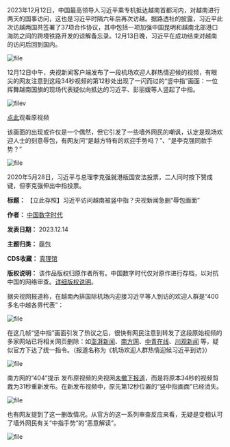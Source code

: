 2023年12月12日，中国最高领导人习近平乘专机抵达越南首都河内，对越南进行两天的国事访问，这也是习近平时隔六年后再次访越。据路透社的披露，习近平此次访越两国共签署了37项合作协议，其中包括一项加强中国昆明和越南北部港口海防之间的跨境铁路开发的谅解备忘录。12月13日晚，习近平在成功结束对越南的访问后回到国内。


![file](https://chinadigitaltimes.net/chinese/files/2023/12/image-1702556442854.png)


12月12日中午，央视新闻客户端发布了一段机场欢迎人群热情迎候的视频，有眼尖的网友注意到这段34秒视频的第12秒处出现了一闪而过的“竖中指”画面：一位挥舞越南国旗的现场代表疑似向抵达的习近平、彭丽媛等人竖起了中指。


![filev](https://chinadigitaltimes.net/chinese/files/2023/12/image-1702556805524.png)


[点此](https://youtu.be/xq6cDKR21eo "点此")观看原视频


该画面的出现或许仅是一个偶然，但它引发了一些墙外网民的嘲讽，认定是现场欢迎人士的刻意辱包，有网友问“是越方特有的欢迎手势吗？”、“是李克强同款手势？”


![file](https://chinadigitaltimes.net/chinese/files/2023/12/image-1702557678050.png)  

2020年5月28日，习近平与总理李克强就港版国安法投票，二人同时按下赞成键，但李克强伸出中指投票。


**标题：** 【立此存照】习近平访问越南被竖中指？央视新闻急删“辱包画面”  

**作者：** [中国数字时代](https://chinadigitaltimes.net/space/中国数字时代)  

**发表日期：** 2023.12.14  

**主题归类：** [辱包](https://chinadigitaltimes.net/space/辱包)  

**CDS收藏：** [真理馆](https://chinadigitaltimes.net/space/%E7%9C%9F%E7%90%86%E9%A6%86)  

**版权说明：** 该作品版权归原作者所有。中国数字时代仅对原作进行存档，以对抗中国的网络审查。[详细版权说明](https://chinadigitaltimes.net/chinese/copyright)。


据央视网报道称，在越南內排国际机场内迎接习近平等人到访的欢迎人群是“400多名中越各界代表”：


![file](https://chinadigitaltimes.net/chinese/files/2023/12/image-1702556960623.png)


在这几帧“竖中指”画面引发了热议之后，很快有网民注意到转发了这段原始视频的多家网站已将相关网页删除：如[澎湃新闻](https://m.thepaper.cn/newsDetail_forward_25625679 "澎湃新闻")、[南方网](https://news.southcn.com/node_bd6c723870/64c93733a6.shtml "南方网")、[中青在线](http://m.cyol.com/gb/articles/2023-12/12/content_xaK3gEUVxb.html "中青在线")、[川观新闻](https://cbgc.scol.com.cn/news/4631701 "川观新闻") 等，疑似官方下达了统一指令。（报道名称为《机场欢迎人群热情迎候习近平到访》）


![file](https://chinadigitaltimes.net/chinese/files/2023/12/image-1702558037535.png)  

南方网的“404”提示
发布原视频的央视网[未撤下报道](https://china.chinadaily.com.cn/a/202312/12/WS6577f41ea310c2083e41281a.html "未将报道页面撤下")，而是将原本34秒的视频剪裁为31秒重新发布。在新发布视频中，原先第12秒位置的“竖中指画面”已经消失。


![file](https://chinadigitaltimes.net/chinese/files/2023/12/image-1702558362068.png)


也有网友提到了这一删改情况。从官方的这一系列审查反应来看，无疑是变相认可了墙外网民有关“中指手势”的“恶意解读”。


![file](https://chinadigitaltimes.net/chinese/files/2023/12/image-1702558576941.png)





